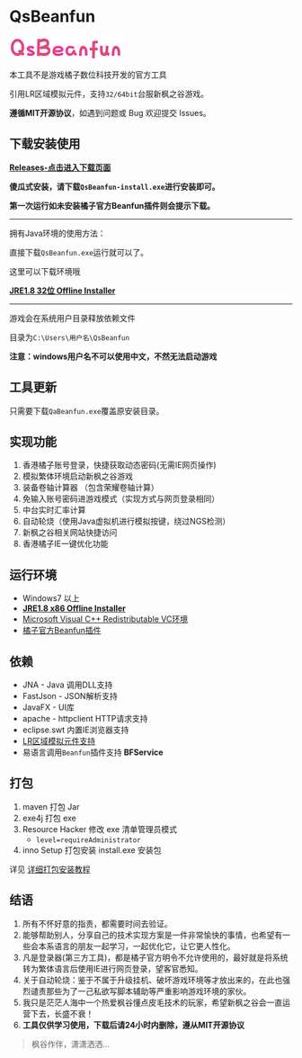 # QsBeanfun

![image](./src/main/resources/static/images/logo.png)

本工具不是游戏橘子数位科技开发的官方工具

引用LR区域模拟元件，支持`32/64bit`台服新枫之谷游戏。

**遵循MIT开源协议**，如遇到问题或 Bug 欢迎提交 Issues。

## 下载安装使用

[**Releases-点击进入下载页面**](https://github.com/starmcc/qs-beanfun/releases)

**傻瓜式安装，请下载`QsBeanfun-install.exe`进行安装即可。**

**第一次运行如未安装橘子官方Beanfun插件则会提示下载。**

---

拥有Java环境的使用方法：

直接下载`QsBeanfun.exe`运行就可以了。

这里可以下载环境哦

[**JRE1.8 32位 Offline Installer**](https://www.oracle.com/java/technologies/downloads/#jre8-windows)

---

游戏会在系统用户目录释放依赖文件

目录为`C:\Users\用户名\QsBeanfun`

**注意：windows用户名不可以使用中文，不然无法启动游戏**

## 工具更新

只需要下载`QaBeanfun.exe`覆盖原安装目录。

## 实现功能

1. 香港橘子账号登录，快捷获取动态密码(无需IE网页操作)
2. 模拟繁体环境启动新枫之谷游戏
3. 装备卷轴计算器 （包含荣耀卷轴计算）
4. 免输入账号密码进游戏模式（实现方式与网页登录相同）
5. 中台实时汇率计算
6. 自动轮烧（使用Java虚拟机进行模拟按键，绕过NGS检测）
7. 新枫之谷相关网站快捷访问
8. 香港橘子IE一键优化功能

## 运行环境

- Windows7 以上
- [**JRE1.8 x86 Offline Installer**](https://www.oracle.com/java/technologies/downloads/#jre8-windows)
- [Microsoft Visual C++ Redistributable VC环境](https://aka.ms/vs/17/release/vc_redist.x64.exe)
- [橘子官方Beanfun插件](http://hk.download.beanfun.com/beanfun20/beanfun_2_0_93_170_hk.exe)

## 依赖

- JNA - Java 调用DLL支持
- FastJson - JSON解析支持
- JavaFX - UI库
- apache - httpclient HTTP请求支持
- eclipse.swt 内置IE浏览器支持
- [LR区域模拟元件支持](https://github.com/InWILL/Locale_Remulator)
- 易语言调用`Beanfun`插件支持 **BFService**

## 打包

1. maven 打包 Jar
2. exe4j 打包 exe
3. Resource Hacker 修改 exe 清单管理员模式 
   - `level=requireAdministrator`
4. inno Setup 打包安装 install.exe 安装包

详见 [详细打包安装教程](./build/README.md)

## 结语

1. 所有不怀好意的指责，都需要时间去验证。
2. 能够帮助别人，分享自己的技术实现方案是一件非常愉快的事情，也希望有一些会本系语言的朋友一起学习，一起优化它，让它更人性化。
3. 凡是登录器(第三方工具)，都是橘子官方明令不允许使用的，最好就是将系统转为繁体语言后使用IE进行网页登录，望客官悉知。
4. 关于自动轮烧：鉴于不属于升级挂机、破坏游戏环境等才放出来的，在此也强烈谴责那些为了一己私欲写脚本辅助等严重影响游戏环境的家伙。
5. 我只是茫茫人海中一个热爱枫谷懂点皮毛技术的玩家，希望新枫之谷会一直运营下去，长盛不衰！
6. **工具仅供学习使用，下载后请24小时内删除，遵从MIT开源协议**

>  枫谷作伴，潇潇洒洒...